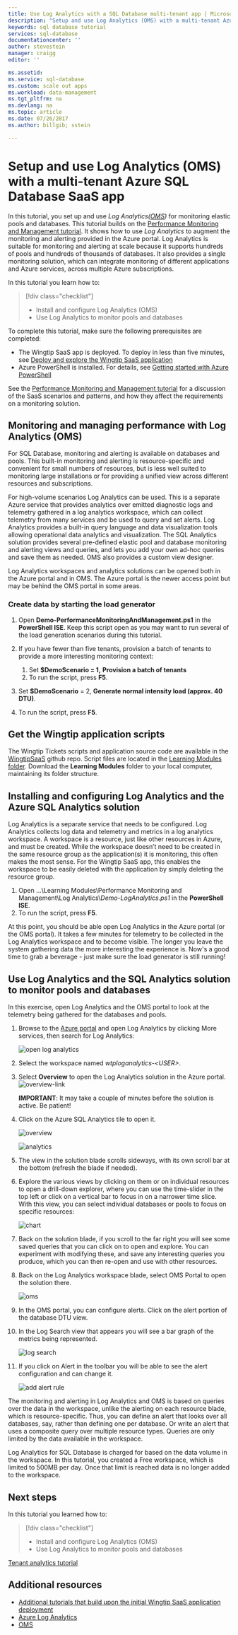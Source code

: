 ```yaml
---
title: Use Log Analytics with a SQL Database multi-tenant app | Microsoft Docs 
description: "Setup and use Log Analytics (OMS) with a multi-tenant Azure SQL Database SaaS app"
keywords: sql database tutorial
services: sql-database
documentationcenter: ''
author: stevestein
manager: craigg
editor: ''

ms.assetid: 
ms.service: sql-database
ms.custom: scale out apps
ms.workload: data-management
ms.tgt_pltfrm: na
ms.devlang: na
ms.topic: article
ms.date: 07/26/2017
ms.author: billgib; sstein

---
```

# Setup and use Log Analytics (OMS) with a multi-tenant Azure SQL Database SaaS app

In this tutorial, you set up and use *Log Analytics([OMS](https://www.microsoft.com/cloud-platform/operations-management-suite))* for monitoring elastic pools and databases. This tutorial builds on the [Performance Monitoring and Management tutorial](sql-database-saas-tutorial-performance-monitoring.md). It shows how to use *Log Analytics* to augment the monitoring and alerting provided in the Azure portal. Log Analytics is suitable for monitoring and alerting at scale because it supports hundreds of pools and hundreds of thousands of databases. It also provides a single monitoring solution, which can integrate monitoring of different applications and Azure services, across multiple Azure subscriptions.

In this tutorial you learn how to:

> [!div class="checklist"]
> * Install and configure Log Analytics (OMS)
> * Use Log Analytics to monitor pools and databases

To complete this tutorial, make sure the following prerequisites are completed:

* The Wingtip SaaS app is deployed. To deploy in less than five minutes, see [Deploy and explore the Wingtip SaaS application](sql-database-saas-tutorial.md)
* Azure PowerShell is installed. For details, see [Getting started with Azure PowerShell](https://docs.microsoft.com/powershell/azure/get-started-azureps)

See the [Performance Monitoring and Management tutorial](sql-database-saas-tutorial-performance-monitoring.md) for a discussion of the SaaS scenarios and patterns, and how they affect the requirements on a monitoring solution.

## Monitoring and managing performance with Log Analytics (OMS)

For SQL Database, monitoring and alerting is available on databases and pools. This built-in monitoring and alerting is resource-specific and convenient for small numbers of resources, but is less well suited to monitoring large installations or for providing a unified view across different resources and subscriptions.

For high-volume scenarios Log Analytics can be used. This is a separate Azure service that provides analytics over emitted diagnostic logs and telemetry gathered in a log analytics workspace, which can collect telemetry from many services and be used to query and set alerts. Log Analytics provides a built-in query language and data visualization tools allowing operational data analytics and visualization. The SQL Analytics solution provides several pre-defined elastic pool and database monitoring and alerting views and queries, and lets you add your own ad-hoc queries and save them as needed. OMS also provides a custom view designer.

Log Analytics workspaces and analytics solutions can be opened both in the Azure portal and in OMS. The Azure portal is the newer access point but may be behind the OMS portal in some areas.

### Create data by starting the load generator 

1. Open **Demo-PerformanceMonitoringAndManagement.ps1** in the **PowerShell ISE**. Keep this script open as you may want to run several of the load generation scenarios during this tutorial.
1. If you have fewer than five tenants, provision a batch of tenants to provide a more interesting monitoring context:
   1. Set **$DemoScenario = 1,** **Provision a batch of tenants**
   1. To run the script, press **F5**.

1. Set **$DemoScenario** = 2, **Generate normal intensity load (approx. 40 DTU)**.
1. To run the script, press **F5**.

## Get the Wingtip application scripts

The Wingtip Tickets scripts and application source code are available in the [WingtipSaaS](https://github.com/Microsoft/WingtipSaaS) github repo. Script files are located in the [Learning Modules folder](https://github.com/Microsoft/WingtipSaaS/tree/master/Learning%20Modules). Download the **Learning Modules** folder to your local computer, maintaining its folder structure.

## Installing and configuring Log Analytics and the Azure SQL Analytics solution

Log Analytics is a separate service that needs to be configured. Log Analytics collects log data and telemetry and metrics in a log analytics workspace. A workspace is a resource, just like other resources in Azure, and must be created. While the workspace doesn’t need to be created in the same resource group as the application(s) it is monitoring, this often makes the most sense. For the Wingtip SaaS app, this enables the workspace to be easily deleted with the application by simply deleting the resource group.

1. Open ...\\Learning Modules\\Performance Monitoring and Management\\Log Analytics\\*Demo-LogAnalytics.ps1* in the **PowerShell ISE**.
1. To run the script, press **F5**.

At this point, you should be able open Log Analytics in the Azure portal (or the OMS portal). It takes a few minutes for telemetry to be collected in the Log Analytics workspace and to become visible. The longer you leave the system gathering data the more interesting the experience is. Now's a good time to grab a beverage - just make sure the load generator is still running!


## Use Log Analytics and the SQL Analytics solution to monitor pools and databases


In this exercise, open Log Analytics and the OMS portal to look at the telemetry being gathered for the databases and pools.

1. Browse to the [Azure portal](https://portal.azure.com) and open Log Analytics by clicking More services, then search for Log Analytics:

   ![open log analytics](media/sql-database-saas-tutorial-log-analytics/log-analytics-open.png)

1. Select the workspace named *wtploganalytics-&lt;USER&gt;*.

1. Select **Overview** to open the Log Analytics solution in the Azure portal.
   ![overview-link](media/sql-database-saas-tutorial-log-analytics/click-overview.png)

    **IMPORTANT**: It may take a couple of minutes before the solution is active. Be patient!

1. Click on the Azure SQL Analytics tile to open it.

    ![overview](media/sql-database-saas-tutorial-log-analytics/overview.png)

    ![analytics](media/sql-database-saas-tutorial-log-analytics/analytics.png)

1. The view in the solution blade scrolls sideways, with its own scroll bar at the bottom (refresh the blade if needed).

1. Explore the various views by clicking on them or on individual resources to open a drill-down explorer, where you can use the time-slider in the top left or click on a vertical bar to focus in on a narrower time slice. With this view, you can select individual databases or pools to focus on specific resources:

    ![chart](media/sql-database-saas-tutorial-log-analytics/chart.png)

1. Back on the solution blade, if you scroll to the far right you will see some saved queries that you can click on to open and explore. You can experiment with modifying these, and save any interesting queries you produce, which you can then re-open and use with other resources.

1. Back on the Log Analytics workspace blade, select OMS Portal to open the solution there.

    ![oms](media/sql-database-saas-tutorial-log-analytics/oms.png)

1. In the OMS portal, you can configure alerts. Click on the alert portion of the database DTU view.

1. In the Log Search view that appears you will see a bar graph of the metrics being represented.

    ![log search](media/sql-database-saas-tutorial-log-analytics/log-search.png)

1. If you click on Alert in the toolbar you will be able to see the alert configuration and can change it.

    ![add alert rule](media/sql-database-saas-tutorial-log-analytics/add-alert.png)

The monitoring and alerting in Log Analytics and OMS is based on queries over the data in the workspace, unlike the alerting on each resource blade, which is resource-specific. Thus, you can define an alert that looks over all databases, say, rather than defining one per database. Or write an alert that uses a composite query over multiple resource types. Queries are only limited by the data available in the workspace.

Log Analytics for SQL Database is charged for based on the data volume in the workspace. In this tutorial, you created a Free workspace, which is limited to 500MB per day. Once that limit is reached data is no longer added to the workspace.


## Next steps

In this tutorial you learned how to:

> [!div class="checklist"]
> * Install and configure Log Analytics (OMS)
> * Use Log Analytics to monitor pools and databases

[Tenant analytics tutorial](sql-database-saas-tutorial-tenant-analytics.md)

## Additional resources

* [Additional tutorials that build upon the initial Wingtip SaaS application deployment](sql-database-wtp-overview.md#sql-database-wingtip-saas-tutorials)
* [Azure Log Analytics](../log-analytics/log-analytics-azure-sql.md)
* [OMS](https://blogs.technet.microsoft.com/msoms/2017/02/21/azure-sql-analytics-solution-public-preview/)

